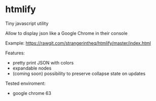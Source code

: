 # htmlify

Tiny javascript utility 

Allow to display json like a Google Chrome in their console

Example: https://rawgit.com/strangerintheq/htmlify/master/index.html

Features:
- pretty print JSON with colors
- expandable nodes
- (coming soon) possibility to preserve collapse state on updates


Tested enviroment:
- google chrome 63
